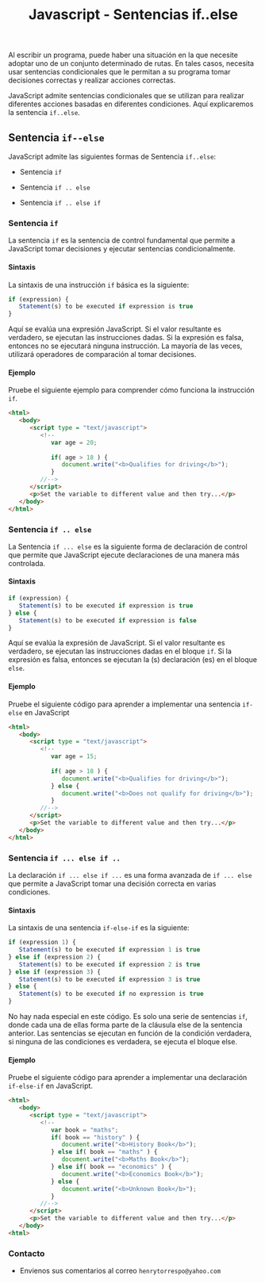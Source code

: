 ﻿---
title: Javascript - Sentencias if..else
description: Al escribir un programa, puede haber una situación en la que necesite adoptar uno de un conjunto determinado de rutas. 
categories: 
  - Blog
  - Javascript
comments: true
---

Al escribir un programa, puede haber una situación en la que necesite adoptar uno de un conjunto determinado de rutas. En tales casos, necesita usar sentencias condicionales que le permitan a su programa tomar decisiones correctas y realizar acciones correctas.

JavaScript admite sentencias condicionales que se utilizan para realizar diferentes acciones basadas en diferentes condiciones. Aquí explicaremos la sentencia `if..else`.

## Sentencia `if--else`

JavaScript admite las siguientes formas de Sentencia `if..else`:

- Sentencia `if`

- Sentencia `if .. else`

- Sentencia `if .. else if`

### Sentencia `if`

La sentencia `if` es la sentencia de control fundamental que permite a JavaScript tomar decisiones y ejecutar sentencias condicionalmente.

#### Sintaxis

La sintaxis de una instrucción `if` básica es la siguiente:

```javascript
if (expression) {
   Statement(s) to be executed if expression is true
}
```

Aquí se evalúa una expresión JavaScript. Si el valor resultante es verdadero, se ejecutan las instrucciones dadas. Si la expresión es falsa, entonces no se ejecutará ninguna instrucción. La mayoría de las veces, utilizará operadores de comparación al tomar decisiones.

#### Ejemplo

Pruebe el siguiente ejemplo para comprender cómo funciona la instrucción `if`.

```html
<html>
   <body>     
      <script type = "text/javascript">
         <!--
            var age = 20;
         
            if( age > 18 ) {
               document.write("<b>Qualifies for driving</b>");
            }
         //-->
      </script>      
      <p>Set the variable to different value and then try...</p>
   </body>
</html>
```

### Sentencia `if .. else`

La Sentencia `if ... else` es la siguiente forma de declaración de control que permite que JavaScript ejecute declaraciones de una manera más controlada.

#### Sintaxis

```javascript
if (expression) {
   Statement(s) to be executed if expression is true
} else {
   Statement(s) to be executed if expression is false
}
```

Aquí se evalúa la expresión de JavaScript. Si el valor resultante es verdadero, se ejecutan las instrucciones dadas en el bloque `if`. Si la expresión es falsa, entonces se ejecutan la (s) declaración (es) en el bloque `else`.

#### Ejemplo

Pruebe el siguiente código para aprender a implementar una sentencia `if-else` en JavaScript

```html
<html>
   <body>   
      <script type = "text/javascript">
         <!--
            var age = 15;
         
            if( age > 18 ) {
               document.write("<b>Qualifies for driving</b>");
            } else {
               document.write("<b>Does not qualify for driving</b>");
            }
         //-->
      </script>     
      <p>Set the variable to different value and then try...</p>
   </body>
</html>
```

### Sentencia `if ... else if ..`

La declaración `if ... else if ...` es una forma avanzada de `if ... else` que permite a JavaScript tomar una decisión correcta en varias condiciones.

#### Sintaxis

La sintaxis de una sentencia `if-else-if` es la siguiente:

```javascript
if (expression 1) {
   Statement(s) to be executed if expression 1 is true
} else if (expression 2) {
   Statement(s) to be executed if expression 2 is true
} else if (expression 3) {
   Statement(s) to be executed if expression 3 is true
} else {
   Statement(s) to be executed if no expression is true
}
```

No hay nada especial en este código. Es solo una serie de sentencias `if`, donde cada una de ellas forma parte de la cláusula else de la sentencia anterior. Las sentencias se ejecutan en función de la condición verdadera, si ninguna de las condiciones es verdadera, se ejecuta el bloque else.

#### Ejemplo

Pruebe el siguiente código para aprender a implementar una declaración `if-else-if` en JavaScript.

```html
<html>
   <body>   
      <script type = "text/javascript">
         <!--
            var book = "maths";
            if( book == "history" ) {
               document.write("<b>History Book</b>");
            } else if( book == "maths" ) {
               document.write("<b>Maths Book</b>");
            } else if( book == "economics" ) {
               document.write("<b>Economics Book</b>");
            } else {
               document.write("<b>Unknown Book</b>");
            }
         //-->
      </script>      
      <p>Set the variable to different value and then try...</p>
   </body>
<html>
```

### Contacto

- Envienos sus comentarios al correo `henrytorrespo@yahoo.com`
